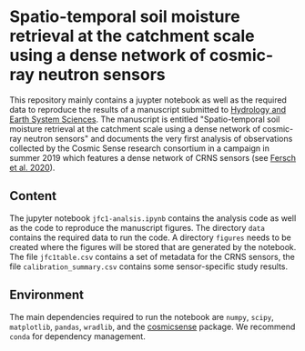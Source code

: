 # Spatio-temporal soil moisture retrieval at the catchment scale using a dense network of cosmic-ray neutron sensors

This repository mainly contains a juypter notebook as well as the required data to reproduce the results of a manuscript submitted to [Hydrology and Earth System Sciences](https://www.hydrology-and-earth-system-sciences.net/). The manuscript is entitled "Spatio-temporal soil moisture retrieval at the catchment scale using a dense network of cosmic-ray neutron sensors" and documents the very first analysis of observations collected by the Cosmic Sense research consortium in a campaign in summer 2019 which features a dense network of CRNS sensors (see [Fersch et al. 2020](https://essd.copernicus.org/articles/12/2289/2020/essd-12-2289-2020.html)).

## Content

The jupyter notebook `jfc1-analsis.ipynb` contains the analysis code as well as the code to reproduce the manuscript figures. The directory `data` contains the required data to run the code. A directory `figures` needs to be created where the figures will be stored that are generated by the notebook. The file `jfc1table.csv` contains a set of metadata for the CRNS sensors, the file `calibration_summary.csv` contains some sensor-specific study results.

## Environment

The main dependencies required to run the notebook are `numpy`, `scipy`, `matplotlib`, `pandas`, `wradlib`, and the [cosmicsense](https://github.com/heistermann/cosmicsense) package. We recommend `conda` for dependency management. 